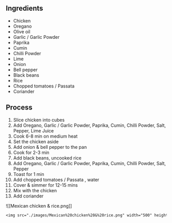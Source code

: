## Ingredients
- Chicken
- Oregano
- Olive oil
- Garlic / Garlic Powder
- Paprika
- Cumin
- Chilli Powder
- Lime
- Onion
- Bell pepper
- Black beans
- Rice
- Chopped tomatoes / Passata
- Coriander
## Process
1. Slice chicken into cubes
2. Add Oregano, Garlic / Garlic Powder, Paprika, Cumin, Chilli Powder, Salt, Pepper, Lime Juice
3. Cook 6-8 min on medium heat
4. Set the chicken aside
5. Add onion & bell pepper to the pan
6. Cook for 2-3 min
7. Add black beans, uncooked rice
8. Add Oregano, Garlic / Garlic Powder, Paprika, Cumin, Chilli Powder, Salt, Pepper
9. Toast for 1 min
10. Add chopped tomatoes / Passata , water
11. Cover & simmer for 12-15 mins
12. Mix with the chicken
13. Add coriander


![[Mexican chicken & rice.png]]

```
<img src="./images/Mexican%20chicken%20&%20rice.png" width="500" height="600">
```